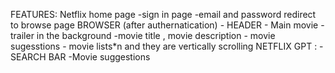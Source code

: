FEATURES:
Netflix home page
        -sign in page
         -email and password 
         redirect to browse page 
BROWSER  (after authernatication)
    - HEADER
        - Main movie
          - trailer in the background
             -movie title , movie description
             - movie sugesstions
             - movie lists*n and they are vertically scrolling
NETFLIX GPT : 
     - SEARCH BAR
        -Movie suggestions
                 
